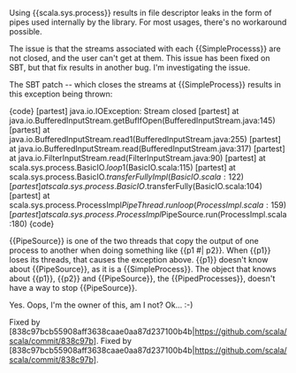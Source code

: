 Using {{scala.sys.process}} results in file descriptor leaks in the form of pipes used internally by the library. For most usages, there's no workaround possible.

The issue is that the streams associated with each {{SimpleProcesss}} are not closed, and the user can't get at them. This issue has been fixed on SBT, but that fix results in another bug. I'm investigating the issue.

The SBT patch -- which closes the streams at {{SimpleProcess}} results in this exception being thrown:

{code}
  [partest] java.io.IOException: Stream closed
  [partest] 	at java.io.BufferedInputStream.getBufIfOpen(BufferedInputStream.java:145)
  [partest] 	at java.io.BufferedInputStream.read1(BufferedInputStream.java:255)
  [partest] 	at java.io.BufferedInputStream.read(BufferedInputStream.java:317)
  [partest] 	at java.io.FilterInputStream.read(FilterInputStream.java:90)
  [partest] 	at scala.sys.process.BasicIO$.loop$1(BasicIO.scala:115)
  [partest] 	at scala.sys.process.BasicIO$.transferFullyImpl(BasicIO.scala:122)
  [partest] 	at scala.sys.process.BasicIO$.transferFully(BasicIO.scala:104)
  [partest] 	at scala.sys.process.ProcessImpl$PipeThread.runloop(ProcessImpl.scala:159)
  [partest] 	at scala.sys.process.ProcessImpl$PipeSource.run(ProcessImpl.scala:180)
{code}

{{PipeSource}} is one of the two threads that copy the output of one process to another when doing something like {{p1 #| p2}}. When {{p1}} loses its threads, that causes the exception above. {{p1}} doesn't know about {{PipeSource}}, as it is a {{SimpleProcess}}. The object that knows about {{p1}}, {{p2}} and {{PipeSource}}, the {{PipedProcesses}}, doesn't have a way to stop {{PipeSource}}.

Yes. Oops, I'm the owner of this, am I not? Ok... :-)

Fixed by [838c97bcb55908aff3638caae0aa87d237100b4b|https://github.com/scala/scala/commit/838c97b].
Fixed by [838c97bcb55908aff3638caae0aa87d237100b4b|https://github.com/scala/scala/commit/838c97b].
